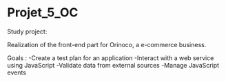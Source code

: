 # Projet_5_OC
Study project: 

Realization of the front-end part for Orinoco, a
e-commerce business.

Goals :
-Create a test plan for an application
-Interact with a web service using JavaScript
-Validate data from external sources
-Manage JavaScript events



